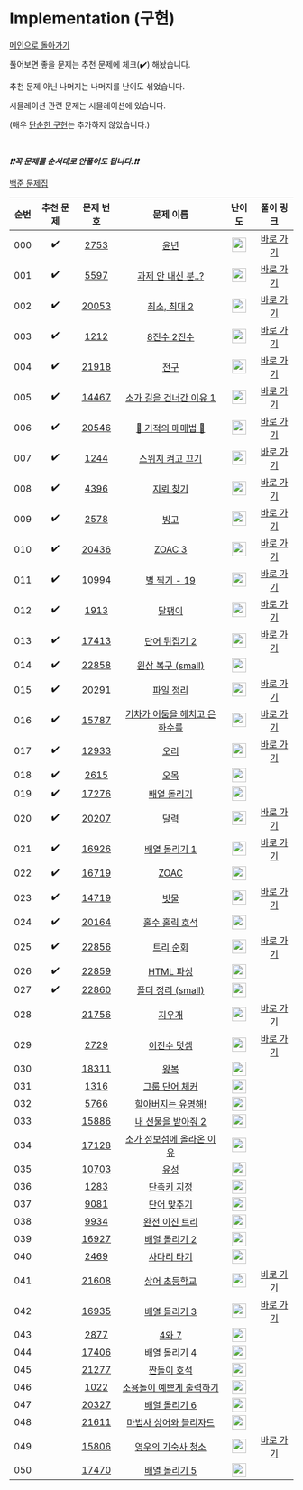 # Implementation (구현)

[메인으로 돌아가기](https://github.com/tony9402/baekjoon)

풀어보면 좋을 문제는 추천 문제에 체크(:heavy_check_mark:) 해놨습니다.

추천 문제 아닌 나머지는 나머지를 난이도 섞었습니다.

시뮬레이션 관련 문제는 시뮬레이션에 있습니다.

(매우 [단순한 구현](https://www.acmicpc.net/problem/1000)는 추가하지 않았습니다.)

<br>

***❗️❗️꼭 문제를 순서대로 안풀어도 됩니다.❗️❗️***

[백준 문제집](https://www.acmicpc.net/workbook/view/6783)


|순번|추천 문제|문제 번호|문제 이름|난이도|풀이 링크|
|:--:|:--:|:--:|:--:|:--:|:--:|
|000|:heavy_check_mark:|<a href="https://www.acmicpc.net/problem/2753" target="_blank">2753</a>|<a href="https://www.acmicpc.net/problem/2753" target="_blank">윤년</a>|<img height="25px" width="25px" src="https://static.solved.ac/tier_small/1.svg"/>|<a href="https://github.com/tony9402/algorithm-solutions/tree/main/solutions/baekjoon/2753" target="_blank">바로 가기</a>|
|001|:heavy_check_mark:|<a href="https://www.acmicpc.net/problem/5597" target="_blank">5597</a>|<a href="https://www.acmicpc.net/problem/5597" target="_blank">과제 안 내신 분..?</a>|<img height="25px" width="25px" src="https://static.solved.ac/tier_small/3.svg"/>|<a href="https://github.com/tony9402/algorithm-solutions/tree/main/solutions/baekjoon/5597" target="_blank">바로 가기</a>|
|002|:heavy_check_mark:|<a href="https://www.acmicpc.net/problem/20053" target="_blank">20053</a>|<a href="https://www.acmicpc.net/problem/20053" target="_blank">최소, 최대 2</a>|<img height="25px" width="25px" src="https://static.solved.ac/tier_small/3.svg"/>|<a href="https://github.com/tony9402/algorithm-solutions/tree/main/solutions/baekjoon/20053" target="_blank">바로 가기</a>|
|003|:heavy_check_mark:|<a href="https://www.acmicpc.net/problem/1212" target="_blank">1212</a>|<a href="https://www.acmicpc.net/problem/1212" target="_blank">8진수 2진수</a>|<img height="25px" width="25px" src="https://static.solved.ac/tier_small/4.svg"/>|<a href="https://github.com/tony9402/algorithm-solutions/tree/main/solutions/baekjoon/1212" target="_blank">바로 가기</a>|
|004|:heavy_check_mark:|<a href="https://www.acmicpc.net/problem/21918" target="_blank">21918</a>|<a href="https://www.acmicpc.net/problem/21918" target="_blank">전구</a>|<img height="25px" width="25px" src="https://static.solved.ac/tier_small/4.svg"/>|<a href="https://github.com/tony9402/algorithm-solutions/tree/main/solutions/baekjoon/21918" target="_blank">바로 가기</a>|
|005|:heavy_check_mark:|<a href="https://www.acmicpc.net/problem/14467" target="_blank">14467</a>|<a href="https://www.acmicpc.net/problem/14467" target="_blank">소가 길을 건너간 이유 1</a>|<img height="25px" width="25px" src="https://static.solved.ac/tier_small/5.svg"/>|<a href="https://github.com/tony9402/algorithm-solutions/tree/main/solutions/baekjoon/14467" target="_blank">바로 가기</a>|
|006|:heavy_check_mark:|<a href="https://www.acmicpc.net/problem/20546" target="_blank">20546</a>|<a href="https://www.acmicpc.net/problem/20546" target="_blank">🐜 기적의 매매법 🐜</a>|<img height="25px" width="25px" src="https://static.solved.ac/tier_small/6.svg"/>|<a href="https://github.com/tony9402/algorithm-solutions/tree/main/solutions/baekjoon/20546" target="_blank">바로 가기</a>|
|007|:heavy_check_mark:|<a href="https://www.acmicpc.net/problem/1244" target="_blank">1244</a>|<a href="https://www.acmicpc.net/problem/1244" target="_blank">스위치 켜고 끄기</a>|<img height="25px" width="25px" src="https://static.solved.ac/tier_small/7.svg"/>|<a href="https://github.com/tony9402/algorithm-solutions/tree/main/solutions/baekjoon/1244" target="_blank">바로 가기</a>|
|008|:heavy_check_mark:|<a href="https://www.acmicpc.net/problem/4396" target="_blank">4396</a>|<a href="https://www.acmicpc.net/problem/4396" target="_blank">지뢰 찾기</a>|<img height="25px" width="25px" src="https://static.solved.ac/tier_small/7.svg"/>|<a href="https://github.com/tony9402/algorithm-solutions/tree/main/solutions/baekjoon/4396" target="_blank">바로 가기</a>|
|009|:heavy_check_mark:|<a href="https://www.acmicpc.net/problem/2578" target="_blank">2578</a>|<a href="https://www.acmicpc.net/problem/2578" target="_blank">빙고</a>|<img height="25px" width="25px" src="https://static.solved.ac/tier_small/7.svg"/>|<a href="https://github.com/tony9402/algorithm-solutions/tree/main/solutions/baekjoon/2578" target="_blank">바로 가기</a>|
|010|:heavy_check_mark:|<a href="https://www.acmicpc.net/problem/20436" target="_blank">20436</a>|<a href="https://www.acmicpc.net/problem/20436" target="_blank">ZOAC 3</a>|<img height="25px" width="25px" src="https://static.solved.ac/tier_small/7.svg"/>|<a href="https://github.com/tony9402/algorithm-solutions/tree/main/solutions/baekjoon/20436" target="_blank">바로 가기</a>|
|011|:heavy_check_mark:|<a href="https://www.acmicpc.net/problem/10994" target="_blank">10994</a>|<a href="https://www.acmicpc.net/problem/10994" target="_blank">별 찍기 - 19</a>|<img height="25px" width="25px" src="https://static.solved.ac/tier_small/7.svg"/>|<a href="https://github.com/tony9402/algorithm-solutions/tree/main/solutions/baekjoon/10994" target="_blank">바로 가기</a>|
|012|:heavy_check_mark:|<a href="https://www.acmicpc.net/problem/1913" target="_blank">1913</a>|<a href="https://www.acmicpc.net/problem/1913" target="_blank">달팽이</a>|<img height="25px" width="25px" src="https://static.solved.ac/tier_small/8.svg"/>|<a href="https://github.com/tony9402/algorithm-solutions/tree/main/solutions/baekjoon/1913" target="_blank">바로 가기</a>|
|013|:heavy_check_mark:|<a href="https://www.acmicpc.net/problem/17413" target="_blank">17413</a>|<a href="https://www.acmicpc.net/problem/17413" target="_blank">단어 뒤집기 2</a>|<img height="25px" width="25px" src="https://static.solved.ac/tier_small/8.svg"/>|<a href="https://github.com/tony9402/algorithm-solutions/tree/main/solutions/baekjoon/17413" target="_blank">바로 가기</a>|
|014|:heavy_check_mark:|<a href="https://www.acmicpc.net/problem/22858" target="_blank">22858</a>|<a href="https://www.acmicpc.net/problem/22858" target="_blank">원상 복구 (small)</a>|<img height="25px" width="25px" src="https://static.solved.ac/tier_small/8.svg"/>||
|015|:heavy_check_mark:|<a href="https://www.acmicpc.net/problem/20291" target="_blank">20291</a>|<a href="https://www.acmicpc.net/problem/20291" target="_blank">파일 정리</a>|<img height="25px" width="25px" src="https://static.solved.ac/tier_small/8.svg"/>|<a href="https://github.com/tony9402/algorithm-solutions/tree/main/solutions/baekjoon/20291" target="_blank">바로 가기</a>|
|016|:heavy_check_mark:|<a href="https://www.acmicpc.net/problem/15787" target="_blank">15787</a>|<a href="https://www.acmicpc.net/problem/15787" target="_blank">기차가 어둠을 헤치고 은하수를</a>|<img height="25px" width="25px" src="https://static.solved.ac/tier_small/9.svg"/>|<a href="https://github.com/tony9402/algorithm-solutions/tree/main/solutions/baekjoon/15787" target="_blank">바로 가기</a>|
|017|:heavy_check_mark:|<a href="https://www.acmicpc.net/problem/12933" target="_blank">12933</a>|<a href="https://www.acmicpc.net/problem/12933" target="_blank">오리</a>|<img height="25px" width="25px" src="https://static.solved.ac/tier_small/9.svg"/>|<a href="https://github.com/tony9402/algorithm-solutions/tree/main/solutions/baekjoon/12933" target="_blank">바로 가기</a>|
|018|:heavy_check_mark:|<a href="https://www.acmicpc.net/problem/2615" target="_blank">2615</a>|<a href="https://www.acmicpc.net/problem/2615" target="_blank">오목</a>|<img height="25px" width="25px" src="https://static.solved.ac/tier_small/10.svg"/>||
|019|:heavy_check_mark:|<a href="https://www.acmicpc.net/problem/17276" target="_blank">17276</a>|<a href="https://www.acmicpc.net/problem/17276" target="_blank">배열 돌리기</a>|<img height="25px" width="25px" src="https://static.solved.ac/tier_small/10.svg"/>||
|020|:heavy_check_mark:|<a href="https://www.acmicpc.net/problem/20207" target="_blank">20207</a>|<a href="https://www.acmicpc.net/problem/20207" target="_blank">달력</a>|<img height="25px" width="25px" src="https://static.solved.ac/tier_small/11.svg"/>|<a href="https://github.com/tony9402/algorithm-solutions/tree/main/solutions/baekjoon/20207" target="_blank">바로 가기</a>|
|021|:heavy_check_mark:|<a href="https://www.acmicpc.net/problem/16926" target="_blank">16926</a>|<a href="https://www.acmicpc.net/problem/16926" target="_blank">배열 돌리기 1</a>|<img height="25px" width="25px" src="https://static.solved.ac/tier_small/11.svg"/>|<a href="https://github.com/tony9402/algorithm-solutions/tree/main/solutions/baekjoon/16926" target="_blank">바로 가기</a>|
|022|:heavy_check_mark:|<a href="https://www.acmicpc.net/problem/16719" target="_blank">16719</a>|<a href="https://www.acmicpc.net/problem/16719" target="_blank">ZOAC</a>|<img height="25px" width="25px" src="https://static.solved.ac/tier_small/11.svg"/>||
|023|:heavy_check_mark:|<a href="https://www.acmicpc.net/problem/14719" target="_blank">14719</a>|<a href="https://www.acmicpc.net/problem/14719" target="_blank">빗물</a>|<img height="25px" width="25px" src="https://static.solved.ac/tier_small/11.svg"/>|<a href="https://github.com/tony9402/algorithm-solutions/tree/main/solutions/baekjoon/14719" target="_blank">바로 가기</a>|
|024|:heavy_check_mark:|<a href="https://www.acmicpc.net/problem/20164" target="_blank">20164</a>|<a href="https://www.acmicpc.net/problem/20164" target="_blank">홀수 홀릭 호석</a>|<img height="25px" width="25px" src="https://static.solved.ac/tier_small/11.svg"/>||
|025|:heavy_check_mark:|<a href="https://www.acmicpc.net/problem/22856" target="_blank">22856</a>|<a href="https://www.acmicpc.net/problem/22856" target="_blank">트리 순회</a>|<img height="25px" width="25px" src="https://static.solved.ac/tier_small/12.svg"/>|<a href="https://github.com/tony9402/algorithm-solutions/tree/main/solutions/baekjoon/22856" target="_blank">바로 가기</a>|
|026|:heavy_check_mark:|<a href="https://www.acmicpc.net/problem/22859" target="_blank">22859</a>|<a href="https://www.acmicpc.net/problem/22859" target="_blank">HTML 파싱</a>|<img height="25px" width="25px" src="https://static.solved.ac/tier_small/13.svg"/>||
|027|:heavy_check_mark:|<a href="https://www.acmicpc.net/problem/22860" target="_blank">22860</a>|<a href="https://www.acmicpc.net/problem/22860" target="_blank">폴더 정리 (small)</a>|<img height="25px" width="25px" src="https://static.solved.ac/tier_small/13.svg"/>||
|028||<a href="https://www.acmicpc.net/problem/21756" target="_blank">21756</a>|<a href="https://www.acmicpc.net/problem/21756" target="_blank">지우개</a>|<img height="25px" width="25px" src="https://static.solved.ac/tier_small/4.svg"/>|<a href="https://github.com/tony9402/algorithm-solutions/tree/main/solutions/baekjoon/21756" target="_blank">바로 가기</a>|
|029||<a href="https://www.acmicpc.net/problem/2729" target="_blank">2729</a>|<a href="https://www.acmicpc.net/problem/2729" target="_blank">이진수 덧셈</a>|<img height="25px" width="25px" src="https://static.solved.ac/tier_small/5.svg"/>|<a href="https://github.com/tony9402/algorithm-solutions/tree/main/solutions/baekjoon/2729" target="_blank">바로 가기</a>|
|030||<a href="https://www.acmicpc.net/problem/18311" target="_blank">18311</a>|<a href="https://www.acmicpc.net/problem/18311" target="_blank">왕복</a>|<img height="25px" width="25px" src="https://static.solved.ac/tier_small/6.svg"/>||
|031||<a href="https://www.acmicpc.net/problem/1316" target="_blank">1316</a>|<a href="https://www.acmicpc.net/problem/1316" target="_blank">그룹 단어 체커</a>|<img height="25px" width="25px" src="https://static.solved.ac/tier_small/6.svg"/>||
|032||<a href="https://www.acmicpc.net/problem/5766" target="_blank">5766</a>|<a href="https://www.acmicpc.net/problem/5766" target="_blank">할아버지는 유명해!</a>|<img height="25px" width="25px" src="https://static.solved.ac/tier_small/7.svg"/>||
|033||<a href="https://www.acmicpc.net/problem/15886" target="_blank">15886</a>|<a href="https://www.acmicpc.net/problem/15886" target="_blank">내 선물을 받아줘 2</a>|<img height="25px" width="25px" src="https://static.solved.ac/tier_small/8.svg"/>||
|034||<a href="https://www.acmicpc.net/problem/17128" target="_blank">17128</a>|<a href="https://www.acmicpc.net/problem/17128" target="_blank">소가 정보섬에 올라온 이유</a>|<img height="25px" width="25px" src="https://static.solved.ac/tier_small/9.svg"/>||
|035||<a href="https://www.acmicpc.net/problem/10703" target="_blank">10703</a>|<a href="https://www.acmicpc.net/problem/10703" target="_blank">유성</a>|<img height="25px" width="25px" src="https://static.solved.ac/tier_small/10.svg"/>||
|036||<a href="https://www.acmicpc.net/problem/1283" target="_blank">1283</a>|<a href="https://www.acmicpc.net/problem/1283" target="_blank">단축키 지정</a>|<img height="25px" width="25px" src="https://static.solved.ac/tier_small/10.svg"/>||
|037||<a href="https://www.acmicpc.net/problem/9081" target="_blank">9081</a>|<a href="https://www.acmicpc.net/problem/9081" target="_blank">단어 맞추기</a>|<img height="25px" width="25px" src="https://static.solved.ac/tier_small/10.svg"/>||
|038||<a href="https://www.acmicpc.net/problem/9934" target="_blank">9934</a>|<a href="https://www.acmicpc.net/problem/9934" target="_blank">완전 이진 트리</a>|<img height="25px" width="25px" src="https://static.solved.ac/tier_small/10.svg"/>||
|039||<a href="https://www.acmicpc.net/problem/16927" target="_blank">16927</a>|<a href="https://www.acmicpc.net/problem/16927" target="_blank">배열 돌리기 2</a>|<img height="25px" width="25px" src="https://static.solved.ac/tier_small/11.svg"/>||
|040||<a href="https://www.acmicpc.net/problem/2469" target="_blank">2469</a>|<a href="https://www.acmicpc.net/problem/2469" target="_blank">사다리 타기</a>|<img height="25px" width="25px" src="https://static.solved.ac/tier_small/11.svg"/>||
|041||<a href="https://www.acmicpc.net/problem/21608" target="_blank">21608</a>|<a href="https://www.acmicpc.net/problem/21608" target="_blank">상어 초등학교</a>|<img height="25px" width="25px" src="https://static.solved.ac/tier_small/11.svg"/>|<a href="https://github.com/tony9402/algorithm-solutions/tree/main/solutions/baekjoon/21608" target="_blank">바로 가기</a>|
|042||<a href="https://www.acmicpc.net/problem/16935" target="_blank">16935</a>|<a href="https://www.acmicpc.net/problem/16935" target="_blank">배열 돌리기 3</a>|<img height="25px" width="25px" src="https://static.solved.ac/tier_small/11.svg"/>|<a href="https://github.com/tony9402/algorithm-solutions/tree/main/solutions/baekjoon/16935" target="_blank">바로 가기</a>|
|043||<a href="https://www.acmicpc.net/problem/2877" target="_blank">2877</a>|<a href="https://www.acmicpc.net/problem/2877" target="_blank">4와 7</a>|<img height="25px" width="25px" src="https://static.solved.ac/tier_small/11.svg"/>||
|044||<a href="https://www.acmicpc.net/problem/17406" target="_blank">17406</a>|<a href="https://www.acmicpc.net/problem/17406" target="_blank">배열 돌리기 4</a>|<img height="25px" width="25px" src="https://static.solved.ac/tier_small/12.svg"/>||
|045||<a href="https://www.acmicpc.net/problem/21277" target="_blank">21277</a>|<a href="https://www.acmicpc.net/problem/21277" target="_blank">짠돌이 호석</a>|<img height="25px" width="25px" src="https://static.solved.ac/tier_small/13.svg"/>||
|046||<a href="https://www.acmicpc.net/problem/1022" target="_blank">1022</a>|<a href="https://www.acmicpc.net/problem/1022" target="_blank">소용돌이 예쁘게 출력하기</a>|<img height="25px" width="25px" src="https://static.solved.ac/tier_small/13.svg"/>||
|047||<a href="https://www.acmicpc.net/problem/20327" target="_blank">20327</a>|<a href="https://www.acmicpc.net/problem/20327" target="_blank">배열 돌리기 6</a>|<img height="25px" width="25px" src="https://static.solved.ac/tier_small/14.svg"/>||
|048||<a href="https://www.acmicpc.net/problem/21611" target="_blank">21611</a>|<a href="https://www.acmicpc.net/problem/21611" target="_blank">마법사 상어와 블리자드</a>|<img height="25px" width="25px" src="https://static.solved.ac/tier_small/15.svg"/>||
|049||<a href="https://www.acmicpc.net/problem/15806" target="_blank">15806</a>|<a href="https://www.acmicpc.net/problem/15806" target="_blank">영우의 기숙사 청소</a>|<img height="25px" width="25px" src="https://static.solved.ac/tier_small/16.svg"/>|<a href="https://github.com/tony9402/algorithm-solutions/tree/main/solutions/baekjoon/15806" target="_blank">바로 가기</a>|
|050||<a href="https://www.acmicpc.net/problem/17470" target="_blank">17470</a>|<a href="https://www.acmicpc.net/problem/17470" target="_blank">배열 돌리기 5</a>|<img height="25px" width="25px" src="https://static.solved.ac/tier_small/17.svg"/>||